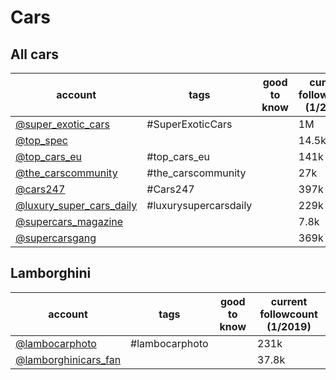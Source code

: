 # Cars
## All cars
|                                    account                                     |         tags          | good to know | current followcount (1/2019) |
| ------------------------------------------------------------------------------ | --------------------- | ------------ | ---------------------------- |
| [@super_exotic_cars](https://www.instagram.com/super_exotic_cars/)             | #SuperExoticCars      |              | 1M                           |
| [@top_spec](https://www.instagram.com/top_spec/)                               |                       |              | 14.5k                        |
| [@top_cars_eu](https://www.instagram.com/top_cars_eu/)                         | #top_cars_eu          |              | 141k                         |
| [@the_carscommunity](https://www.instagram.com/the_carscommunity/)             | #the_carscommunity    |              | 27k                          |
| [@cars247](https://www.instagram.com/cars247/)                                 | #Cars247              |              | 397k                         |
| [@luxury_super_cars_daily](https://www.instagram.com/luxury_super_cars_daily/) | #luxurysupercarsdaily |              | 229k                         |
| [@supercars_magazine](https://www.instagram.com/supercars_magazine/)           |                       |              | 7.8k                         |
| [@supercarsgang](https://www.instagram.com/supercarsgang/)                     |                       |              | 369k                         |

## Lamborghini
|                                account                                 |      tags      | good to know | current followcount (1/2019) |
| ---------------------------------------------------------------------- | -------------- | ------------ | ---------------------------- |
| [@lambocarphoto](https://www.instagram.com/lambocarphoto/)             | #lambocarphoto |              | 231k                         |
| [@lamborghinicars_fan](https://www.instagram.com/lamborghinicars_fan/) |                |              | 37.8k                        |
